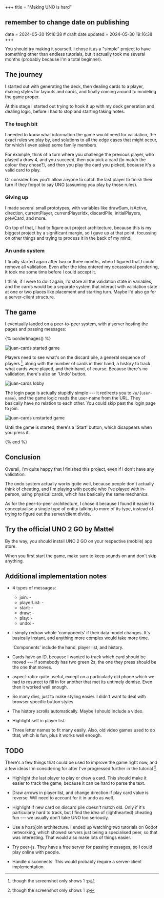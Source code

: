 +++
title = "Making UNO is hard"
## remember to change date on publishing
date = 2024-05-30 19:16:38 # draft date
updated = 2024-05-30 19:16:38
+++

You should try making it yourself.
I chose it as a "simple" project
to have something other than endless tutorials,
but it actually took me several months
(probably because I'm a total beginner).

## The journey

I started out with generating the deck,
then dealing cards to a player,
making styles for layouts and cards,
and finally coming around to modeling the game proper.

At this stage I started out trying to hook it up
with my deck generation and dealing logic,
before I had to stop and starting taking notes.

### The tough bit

I needed to know what information
the game would need for validation,
the exact rules we play by,
and solutions to all the edge cases that might occur,
for which I even asked some family members.

For example, think of a turn where
you challenge the previous player, who played a draw 4,
and you succeed, then you pick a card
(to match the colour they chose?),
and then you play the card you picked,
because it's a valid card to play.

Or consider how you'll allow anyone to catch
the last player to finish their turn
if they forgot to say UNO
(assuming you play by those rules).

### Giving up

I made several small prototypes,
with variables like drawSum, isActive,
direction, currentPlayer, currentPlayerIdx,
discardPile, initialPlayers, prevCard, and more.

On top of that, I had to figure out project architecture,
because this is my biggest project by a significant margin,
so I gave up at that point, focussing on other things
and trying to process it in the back of my mind.

### An undo system

I finally started again after two or three months,
when I figured that I could remove all validation.
Even after the idea entered my occassional pondering,
it took me some time before I could accept it.

I think, if I were to do it again,
I'd store all the validation state in variables,
and the cards would be a separate system
that interact with validation state
at one or two places like placement and starting turn.
Maybe I'd also go for a server-client structure.

## The game

I eventually landed on a peer-to-peer system,
with a server hosting the pages and passing messages:

{% borderImages() %}

![juan-cards started game](/juan-cards-2.png)

Players need to see what's on the discard pile,
a general sequence of players [^1],
along with the number of cards in their hand,
a history to track what cards were played,
and their hand, of course.
Because there's no validation,
there's also an 'Undo' button.

[^1]: though the screenshot only shows 1 :p

![juan-cards lobby](/juan-cards-0.png)

The login page is actually stupidly simple ---
it redirects you to `/u/{user-name}`,
and the game logic reads the user-name from the URL.
They basically have no relation to each other.
You could skip past the login page to join.

![juan-cards unstarted game](/juan-cards-1.png)

Until the game is started, there's a 'Start' button,
which disappears when you press it.

<!-- TODO: add draw dialog -->

{% end %}

## Conclusion

Overall, I'm quite happy that I finished this project,
even if I don't have any validation.

The undo system actually works quite well,
because people don't actually think of cheating,
and I'm playing with people who I've played
with in-person, using physical cards,
which has basically the same mechanics.

As for the peer-to-peer architecture,
I chose it because I found it easier to conceptualise
a single type of entity talking to more of its type,
instead of trying to figure out the server/client divide.

## Try the official UNO 2 GO by Mattel

By the way,
you should install UNO 2 GO on your respective
(mobile) app store.

When you first start the game,
make sure to keep sounds on and don't skip anything.

## Additional implementation notes

- 4 types of messages:
  - join: -
  - playerList: -
  - start: -
  - draw: -
  - play: -
  - undo: -

- I simply redraw whole 'components'
  if their data model changes.
  It's basically instant,
  and anything more complex would take more time.

  'Components' include the hand, player list, and history.

- Cards have an ID, because I wanted to track
  which card should be moved ---
  if somebody has two green 2s,
  the one they press should be the one that moves.

- aspect-ratio: quite useful,
  except on a particularly old phone
  which we had to resurect to fill in for another
  that met its untimely demise.
  Even then it worked well enough.

- So many divs, just to make styling easier.
  I didn't want to deal with browser specific button styles.

- The history scrolls automatically.
  Maybe I should include a video.

- Highlight self in player list.

- Three letter names to fit many easily.
  Also, old video games used to do that,
  which is fun, plus it works well enough.

## TODO

There's a few things that could be used
to improve the game right now,
and a few ideas I'm considering for after
I've progressed further in the tutorial [^1].

[^1]: [javascript.info](https://javascript.info), btw.
It's free, concise, comprehensive, and includes good exercises.

- Highlight the last player to play or draw a card.
  This should make it easier to track the game,
  because it can be hard to parse the text.

- Draw arrows in player list,
  and change direction if play card value is reverse.
  Will need to account for it in undo as well.

- Highlight if new card on discard pile doesn't match old.
  Only if it's particularly hard to track,
  but I find the idea of (lighthearted) cheating fun ---
  we usually don't take UNO too seriously.

- Use a host/join architecture.
  I ended up watching two tutorials on Godot networking,
  which showed servers just being a specialised peer,
  so that was interesting.
  That would also make lots of things easier.

- Try peer-js. They have a free server for passing messages,
  so I could play online with people.

- Handle disconnects.
  This would probably require a server-client implementation.
